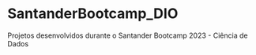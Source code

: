 # SantanderBootcamp_DIO
Projetos desenvolvidos durante o Santander Bootcamp 2023 - Ciência de Dados
